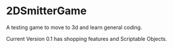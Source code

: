 # 2DSmitterGame
A testing game to move to 3d and learn general coding.

Current Version 0.1 has shopping features and Scriptable Objects.
